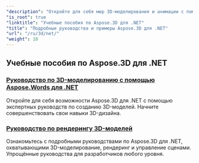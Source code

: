 ```yaml
---
"description": "Откройте для себя мир 3D-моделирования и анимации с помощью учебных пособий по Aspose.3D для .NET. С легкостью совершенствуйте свои проекты — от рендеринга до линейной экструзии."
"is_root": true
"linktitle": "Учебные пособия по Aspose.3D для .NET"
"title": "Подробные руководства и примеры Aspose.3D для .NET"
"url": "/ru/3d/net/"
"weight": 10
---
```


## Учебные пособия по Aspose.3D для .NET
### [Руководство по 3D-моделированию с помощью Aspose.Words для .NET](./guide-to-3d-modeling/)
Откройте для себя возможности Aspose.3D для .NET с помощью экспертных руководств по созданию 3D-моделей. Начните совершенствовать свои навыки 3D-дизайна.
### [Руководство по рендерингу 3D-моделей](./guide-to-rendering/)
Ознакомьтесь с подробными руководствами по Aspose.3D для .NET, охватывающими 3D-моделирование, рендеринг и управление сценами. Упрощённые руководства для разработчиков любого уровня.